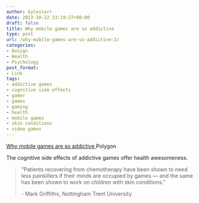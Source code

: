 ```yaml
---
author: kylestarr
date: 2013-10-22 23:19:27+00:00
draft: false
title: Why mobile games are so addictive
type: post
url: /why-mobile-games-are-so-addictive-2/
categories:
- Design
- Health
- Psychology
post_format:
- Link
tags:
- addictive games
- cognitive side effects
- gamer
- games
- gaming
- health
- mobile games
- skin conditions
- video games
---
```


[Why mobile games are so addictive
](http://www.polygon.com/2013/10/19/4855338/why-mobile-games-are-so-addictive)Polygon

The cognitive side effects of addictive games offer health awesomeness.


<blockquote>"Patients recovering from chemotherapy have been shown to need less painkillers if their minds are occupied by games — and the same has been shown to work on children with skin conditions."

- Mark Griffiths, Nottingham Trent University</blockquote>
